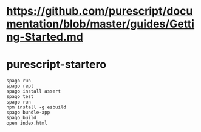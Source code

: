 # https://github.com/purescript/documentation/blob/master/guides/Getting-Started.md

# purescript-startero

```
spago run
spago repl
spago install assert
spago test
spago run
npm install -g esbuild
spago bundle-app
spago build
open index.html

```

